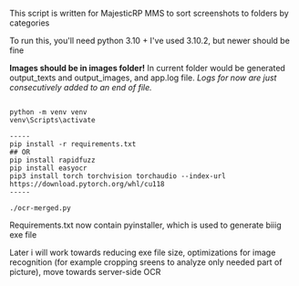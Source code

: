 This script is written for MajesticRP MMS to sort screenshots to folders by categories 

To run this, you'll need python 3.10 + 
I've used 3.10.2, but newer should be fine

**Images should be in images folder!**
In current folder would be generated output_texts and output_images, and app.log file.
 *Logs for now are just consecutively added to an end of file.*

```

python -m venv venv
venv\Scripts\activate

-----
pip install -r requirements.txt
## OR
pip install rapidfuzz
pip install easyocr
pip3 install torch torchvision torchaudio --index-url https://download.pytorch.org/whl/cu118
-----

./ocr-merged.py

```

Requirements.txt now contain pyinstaller, which is used to generate biiig exe file

Later i will work towards reducing exe file size, optimizations for image recognition (for example cropping sreens to analyze only needed part of picture), move towards server-side OCR